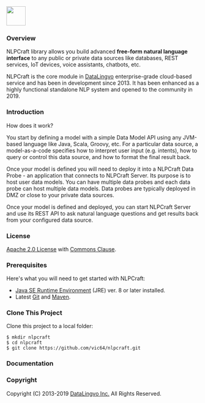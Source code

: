 <img src="http://nlpcraft.org/images/nlpcraft_logo_black.gif" height="50px">

### Overview
NLPCraft library allows you build advanced **free-form natural language interface** to any 
public or private data sources like databases, REST services, IoT devices, 
voice assistants, chatbots, etc.

NLPCraft is the core module in [DataLingvo](https://www.datalingvo.com) enterprise-grade 
cloud-based service and has been in development since 2013. It has been enhanced as a highly 
functional standalone NLP system and opened to the community in 2019. 

### Introduction
How does it work?

You start by defining a model with a simple Data Model API using any JVM-based 
language like Java, Scala, Groovy, etc. For a particular data source, a model-as-a-code specifies 
how to interpret user input 
(e.g. intents), how to query or control this data source, and how to format the 
final result back. 

Once your model is defined you will need to deploy it into a NLPCraft Data Probe - an application that 
connects to NLPCraft Server. Its purpose is to host user data models. You can have multiple data
probes and each data probe can host multiple data models. Data probes are typically deployed in 
DMZ or close to your private data sources. 

Once your model is defined and deployed, you can start NLPCraft Server and use its 
REST API to ask natural language questions and get results back from your configured data source.
 
### License

[Apache 2.0 License](https://www.apache.org/licenses/LICENSE-2.0) with [Commons Clause](https://commonsclause.com/).

### Prerequisites
Here's what you will need to get started with NLPCraft:
 - [Java SE Runtime Environment](http://www.oracle.com/technetwork/java/javase/downloads/index.html) (JRE) ver. 8 or later installed.
 - Latest [Git](https://git-scm.com/downloads) and [Maven](https://maven.apache.org/install.html).
 
### Clone This Project
Clone this project to a local folder:
```shell
$ mkdir nlpcraft
$ cd nlpcraft
$ git clone https://github.com/vic64/nlpcraft.git
```

### Documentation

### Copyright
Copyright (C) 2013-2019 [DataLingvo Inc.](https://www.datalingvo.com) All Rights Reserved.


